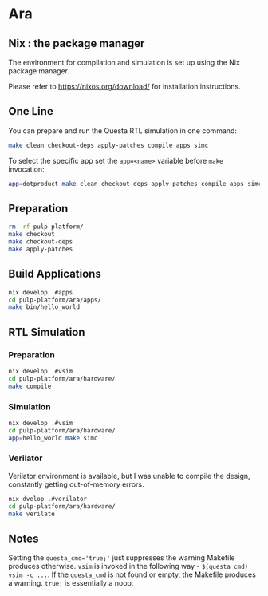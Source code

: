 # Ara

## Nix : the package manager

The environment for compilation and simulation is set up using the Nix package manager.

Please refer to <https://nixos.org/download/> for installation instructions.

## One Line

You can prepare and run the Questa RTL simulation in one command:

```bash
make clean checkout-deps apply-patches compile apps simc
```

To select the specific app set the `app=<name>` variable before `make` invocation:

```bash
app=dotproduct make clean checkout-deps apply-patches compile apps simc
```

## Preparation

```bash
rm -rf pulp-platform/
make checkout
make checkout-deps
make apply-patches
```

## Build Applications

```bash
nix develop .#apps
cd pulp-platform/ara/apps/
make bin/hello_world
```

## RTL Simulation

### Preparation

```bash
nix develop .#vsim
cd pulp-platform/ara/hardware/
make compile
```

### Simulation

```bash
nix develop .#vsim
cd pulp-platform/ara/hardware/
app=hello_world make simc
```

### Verilator

Verilator environment is available, but I was unable to compile the design, constantly getting out-of-memory errors.

```bash
nix dvelop .#verilator
cd pulp-platform/ara/hardware/
make verilate
```

## Notes

Setting the `questa_cmd='true;'` just suppresses the warning Makefile produces otherwise.
`vsim` is invoked in the following way - `$(questa_cmd) vsim -c ...`. If the `questa_cmd` is not found or empty, the Makefile produces a warning.
`true;` is essentially a noop.
